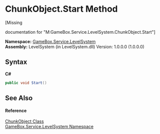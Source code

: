 # ChunkObject.Start Method 
 

\[Missing <summary> documentation for "M:GameBox.Service.LevelSystem.ChunkObject.Start"\]

**Namespace:**&nbsp;<a href="624c2ca8-2880-f7a3-3eb1-01587cc3f61e">GameBox.Service.LevelSystem</a><br />**Assembly:**&nbsp;LevelSystem (in LevelSystem.dll) Version: 1.0.0.0 (1.0.0.0)

## Syntax

**C#**<br />
``` C#
public void Start()
```


## See Also


#### Reference
<a href="7efe10b0-d9e0-b6a4-d3eb-2a8091be0920">ChunkObject Class</a><br /><a href="624c2ca8-2880-f7a3-3eb1-01587cc3f61e">GameBox.Service.LevelSystem Namespace</a><br />